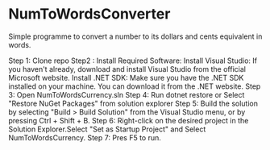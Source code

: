 # NumToWordsConverter
Simple programme to convert a number to its dollars and cents equivalent in words.

Step 1: Clone repo
Step2 : Install Required Software:
Install Visual Studio: If you haven't already, download and install Visual Studio from the official Microsoft website.
Install .NET SDK: Make sure you have the .NET SDK installed on your machine. You can download it from the .NET website.
Step 3: Open NumToWordsCurrency.sln
Step 4: Run dotnet restore or Select "Restore NuGet Packages" from solution explorer
Step 5: Build the solution by selecting "Build > Build Solution" from the Visual Studio menu, or by pressing Ctrl + Shift + B.
Step 6: Right-click on the desired project in the Solution Explorer.Select "Set as Startup Project" and Select NumToWordsCurrency.
Step 7: Pres F5 to run.
